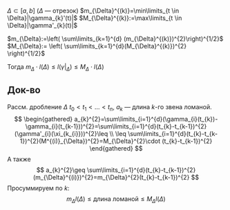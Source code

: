 $\Delta \subset [a, b]$ ($\Delta$ — отрезок)
$m_{\Delta}^{(k)}=\min\limits_{t \in \Delta}|\gamma_{k}'(t)|$
$M_{\Delta}^{(k)}:=\max\limits_{t \in \Delta}|\gamma'_{k}(t)|$

$m_{\Delta}:=\left( \sum\limits_{k=1}^{d} (m_{\Delta}^{(k)})^{2}\right)^{1/2}$
$M_{\Delta}:= \left( \sum\limits_{k=1}^{d}(M_{\Delta}^{(k)})^{2} \right)^{1/2}$

Тогда $m_{\Delta}\cdot l(\Delta)\leq l(\gamma|_{\Delta})\leq M_{\Delta}\cdot l(\Delta)$
## Док-во

Рассм. дробление $\Delta$ $t_{0}< t_{1}<\dots< t_{n}$, $a_{k}$ — длина $k$-го звена ломаной.
$$
\begin{gathered}
a_{k}^{2}=\sum\limits_{i=1}^{d}(\gamma_{i}(t_{k})-\gamma_{i}(t_{k-1}))^{2}=\sum\limits_{i=1}^{d}(t_{k}-t_{k-1})^{2}(\gamma'_{i}(\xi_{k_{i}}))^{2}\leq \\
\leq \sum\limits_{i=1}^{d}(t_{k}-t_{k-1})^{2}(M^{(i)}_{\Delta})^{2}=M_{\Delta}^{2}\cdot (t_{k}-t_{k-1})^{2}
\end{gathered}
$$
А также
$$
a_{k}^{2}\geq \sum\limits_{i=1}^{d}(t_{k}-t_{k-1})^{2}(m_{\Delta}^{(i)})^{2}=m_{\Delta}^{2}(t_{k}-t_{k-1})^{2}
$$
Просуммируем по $k$:
$$
m_{\Delta}l(\Delta)\leq\text{длина ломаной}\leq M_{\Delta}l(\Delta)
$$
